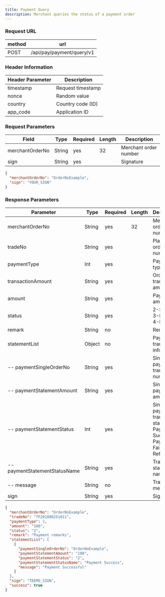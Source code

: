 ```yaml
---
title: Payment Query
description: Merchant queries the status of a payment order
---
```


### Request URL

| method | url                       |
| ------ | ------------------------- |
| POST   | /api/pay/payment/query/v1 |

### Header Information

| Header Parameter | Description       |
| --------------- |-------------------|
| timestamp      | Request timestamp |
| nonce          | Random value      |
| country        | Country code (ID) |
| app_code       | Application ID    |

### Request Parameters

| Field           | Type   | Required | Length | Description           |
| --------------- | ------ | -------- | ------ | --------------------- |
| merchantOrderNo | String | yes      | 32     | Merchant order number |
| sign           | String | yes      |        | Signature            |

```json title="Request Example"
{
  "merchantOrderNo": "OrderNoExample",
  "sign": "YOUR_SIGN"
}
```

### Response Parameters

| Parameter                     | Type   | Required | Length | Description                                                                                                              |
| ---------------------------- | ------ | -------- | ------ | ------------------------------------------------------------------------------------------------------------------------ |
| merchantOrderNo              | String | yes      | 32     | Merchant order number                                                                                                    |
| tradeNo                      | String | yes      |        | Platform order number                                                                                                    |
| paymentType                  | Int    | yes      |        | Payment type |
| transactionAmount            | String | yes      |        | Order transaction amount                                                                                                 |
| amount                       | String | yes      |        | Payment amount                                                                                                           |
| status                       | String | yes      |        | 2-Success 3-Failed 4-Refund                                                                                              |
| remark                       | String | no       |        | Remarks                                                                                                                  |
| statementList                | Object | no       |        | Payment transaction information                                                                                          |
| -- paymentSingleOrderNo      | String | yes      |        | Single payment transaction number                                                                                        |
| -- paymentStatementAmount    | String | yes      |        | Single payment amount                                                                                                    |
| -- paymentStatementStatus    | Int    | yes      |        | Single payment transaction status: 2-Payment Success 3-Payment Failed 4-Refund                                            |
| -- paymentStatementStatusName| String | yes      |        | Transaction status name                                                                                                  |
| -- message                   | String | no       |        | Transaction message                                                                                                      |
| sign                         | String | yes      |        | Signature                                                                                                                |

```json title="Response Example"
{
  "merchantOrderNo": "OrderNoExample",
  "tradeNo": "TF201806251011",
  "paymentType": 1,
  "amount": "100",
  "status": "2",
  "remark": "Payment remarks",
  "statementList": [
    {
      "paymentSingleOrderNo": "OrderNoExample",
      "paymentStatementAmount": "100",
      "paymentStatementStatus": "2",
      "paymentStatementStatusName": "Payment Success",
      "message": "Payment Successful"
    }
  ],
  "sign": "TEEMO_SIGN",
  "success": true
}
